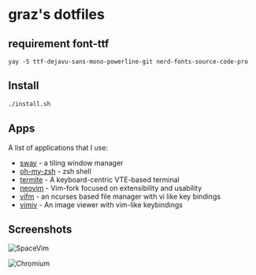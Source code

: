 # graz's dotfiles

## requirement font-ttf
```
yay -S ttf-dejavu-sans-mono-powerline-git nerd-fonts-source-code-pro
```

## Install

```sh
./install.sh
```

## Apps

A list of applications that I use:

- [sway](https://swayawm.org/) - a tiling window manager
- [oh-my-zsh](https://github.com/robbyrussell/oh-my-zsh) - zsh shell
- [termite](https://github.com/thestinger/termite) - A keyboard-centric VTE-based terminal
- [neovim](https://neovim.io/) - Vim-fork focused on extensibility and usability
- [vifm](https://vifm.info/) - an ncurses based file manager with vi like key bindings
- [vimiv](http://karlch.github.io/vimiv/) - An image viewer with vim-like keybindings

## Screenshots

![SpaceVim](https://github.com/hcaijin/DotFiles/raw/master/2018-05-03-234249_swaygrab.png)

![Chromium](https://raw.githubusercontent.com/hcaijin/DotFiles/master/2018-05-04-011102_swaygrab.png)

